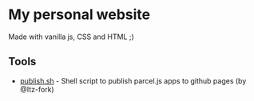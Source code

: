 # My personal website
Made with vanilla js, CSS and HTML ;)

## Tools

- [publish.sh](/publish) - Shell script to publish parcel.js apps to github pages (by @Itz-fork)